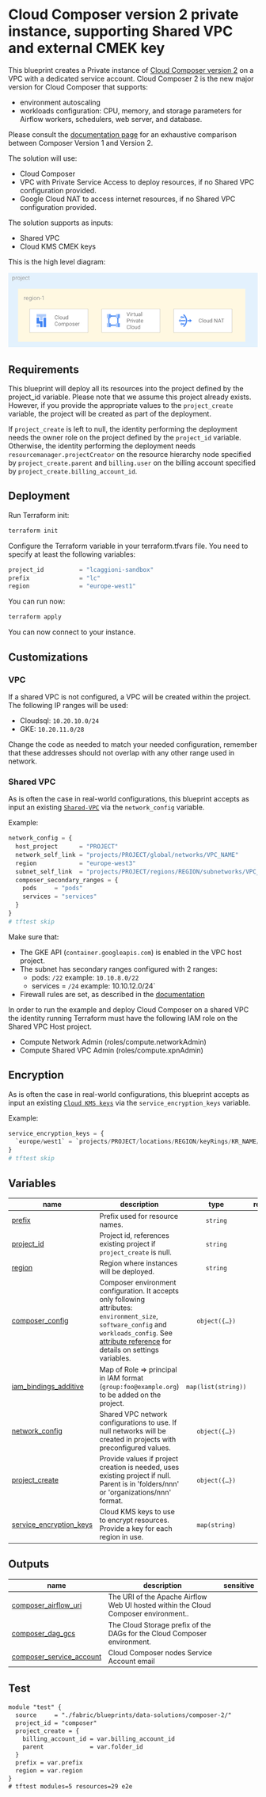 # Cloud Composer version 2 private instance, supporting Shared VPC and external CMEK key

This blueprint creates a Private instance of [Cloud Composer version 2](https://cloud.google.com/composer/docs/composer-2/composer-versioning-overview) on a VPC with a dedicated service account. Cloud Composer 2 is the new major version for Cloud Composer that supports:

- environment autoscaling
- workloads configuration: CPU, memory, and storage parameters for Airflow workers, schedulers, web server, and database.

Please consult the [documentation page](https://cloud.google.com/composer/docs/composer-2/composer-versioning-overview) for an exhaustive comparison between Composer Version 1 and Version 2.

The solution will use:

- Cloud Composer
- VPC with Private Service Access to deploy resources, if no Shared VPC configuration provided.
- Google Cloud NAT to access internet resources, if no Shared VPC configuration provided.

The solution supports as inputs:

- Shared VPC
- Cloud KMS CMEK keys

This is the high level diagram:

![Cloud Composer 2 architecture overview](./diagram.png "Cloud Composer 2 architecture overview")

## Requirements

This blueprint will deploy all its resources into the project defined by the project_id variable. Please note that we assume this project already exists. However, if you provide the appropriate values to the `project_create` variable, the project will be created as part of the deployment.

If `project_create` is left to null, the identity performing the deployment needs the owner role on the project defined by the `project_id` variable. Otherwise, the identity performing the deployment needs `resourcemanager.projectCreator` on the resource hierarchy node specified by `project_create.parent` and `billing.user` on the billing account specified by `project_create.billing_account_id`.

## Deployment

Run Terraform init:

```bash
terraform init
```

Configure the Terraform variable in your terraform.tfvars file. You need to specify at least the following variables:

```tfvars
project_id          = "lcaggioni-sandbox"
prefix              = "lc"
region              = "europe-west1"
```

You can run now:

```bash
terraform apply
```

You can now connect to your instance.

## Customizations

### VPC

If a shared VPC is not configured, a VPC will be created within the project. The following IP ranges will be used:

- Cloudsql: `10.20.10.0/24`
- GKE: `10.20.11.0/28`

Change the code as needed to match your needed configuration, remember that these addresses should not overlap with any other range used in network.

### Shared VPC

As is often the case in real-world configurations, this blueprint accepts as input an existing [`Shared-VPC`](https://cloud.google.com/vpc/docs/shared-vpc) via the `network_config` variable.

Example:

```tfvars
network_config = {
  host_project      = "PROJECT"
  network_self_link = "projects/PROJECT/global/networks/VPC_NAME"
  region            = "europe-west3"
  subnet_self_link  = "projects/PROJECT/regions/REGION/subnetworks/VPC_NAME"
  composer_secondary_ranges = {
    pods     = "pods"
    services = "services"
  }
}
# tftest skip
```

Make sure that:

- The GKE API (`container.googleapis.com`) is enabled in the VPC host project.
- The subnet has secondary ranges configured with 2 ranges:
  - pods: `/22` example: `10.10.8.0/22`
  - services = `/24` example: 10.10.12.0/24`
- Firewall rules are set, as described in the [documentation](https://cloud.google.com/composer/docs/composer-2/configure-private-ip#step_3_configure_firewall_rules)

In order to run the example and deploy Cloud Composer on a shared VPC the identity running Terraform must have the following IAM role on the Shared VPC Host project.

- Compute Network Admin (roles/compute.networkAdmin)
- Compute Shared VPC Admin (roles/compute.xpnAdmin)

## Encryption

As is often the case in real-world configurations, this blueprint accepts as input an existing [`Cloud KMS keys`](https://cloud.google.com/kms/docs/cmek) via the `service_encryption_keys` variable.

Example:

```tfvars
service_encryption_keys = {
  `europe/west1` = `projects/PROJECT/locations/REGION/keyRings/KR_NAME/cryptoKeys/KEY_NAME`
}
# tftest skip
```
<!-- BEGIN TFDOC -->
## Variables

| name | description | type | required | default |
|---|---|:---:|:---:|:---:|
| [prefix](variables.tf#L81) | Prefix used for resource names. | <code>string</code> | ✓ |  |
| [project_id](variables.tf#L99) | Project id, references existing project if `project_create` is null. | <code>string</code> | ✓ |  |
| [region](variables.tf#L104) | Region where instances will be deployed. | <code>string</code> | ✓ |  |
| [composer_config](variables.tf#L17) | Composer environment configuration. It accepts only following attributes: `environment_size`, `software_config` and `workloads_config`. See [attribute reference](https://registry.terraform.io/providers/hashicorp/google/latest/docs/resources/composer_environment#argument-reference---cloud-composer-2) for details on settings variables. | <code title="object&#40;&#123;&#10;  environment_size &#61; optional&#40;string&#41;&#10;  software_config  &#61; optional&#40;any&#41;&#10;  workloads_config &#61; optional&#40;object&#40;&#123;&#10;    scheduler &#61; optional&#40;object&#40;&#123;&#10;      count      &#61; optional&#40;number, 1&#41;&#10;      cpu        &#61; optional&#40;number, 0.5&#41;&#10;      memory_gb  &#61; optional&#40;number, 2&#41;&#10;      storage_gb &#61; optional&#40;number, 1&#41;&#10;    &#125;&#41;, &#123;&#125;&#41;&#10;    triggerer &#61; optional&#40;object&#40;&#123;&#10;      count     &#61; number&#10;      cpu       &#61; number&#10;      memory_gb &#61; number&#10;    &#125;&#41;&#41;&#10;    web_server &#61; optional&#40;object&#40;&#123;&#10;      cpu        &#61; optional&#40;number, 0.5&#41;&#10;      memory_gb  &#61; optional&#40;number, 2&#41;&#10;      storage_gb &#61; optional&#40;number, 1&#41;&#10;    &#125;&#41;, &#123;&#125;&#41;&#10;    worker &#61; optional&#40;object&#40;&#123;&#10;      cpu        &#61; optional&#40;number, 0.5&#41;&#10;      memory_gb  &#61; optional&#40;number, 2&#41;&#10;      min_count  &#61; optional&#40;number, 1&#41;&#10;      max_count  &#61; optional&#40;number, 3&#41;&#10;      storage_gb &#61; optional&#40;number, 1&#41;&#10;    &#125;&#41;, &#123;&#125;&#41;&#10;  &#125;&#41;&#41;&#10;&#125;&#41;">object&#40;&#123;&#8230;&#125;&#41;</code> |  | <code title="&#123;&#10;  environment_size &#61; &#34;ENVIRONMENT_SIZE_SMALL&#34;&#10;  software_config &#61; &#123;&#10;    image_version &#61; &#34;composer-2-airflow-2&#34;&#10;  &#125;&#10;&#125;">&#123;&#8230;&#125;</code> |
| [iam_bindings_additive](variables.tf#L56) | Map of Role => principal in IAM format (`group:foo@example.org`) to be added on the project. | <code>map&#40;list&#40;string&#41;&#41;</code> |  | <code>&#123;&#125;</code> |
| [network_config](variables.tf#L63) | Shared VPC network configurations to use. If null networks will be created in projects with preconfigured values. | <code title="object&#40;&#123;&#10;  host_project      &#61; string&#10;  network_self_link &#61; string&#10;  subnet_self_link  &#61; string&#10;  composer_ip_ranges &#61; object&#40;&#123;&#10;    cloudsql   &#61; string&#10;    gke_master &#61; string&#10;  &#125;&#41;&#10;  composer_secondary_ranges &#61; object&#40;&#123;&#10;    pods     &#61; string&#10;    services &#61; string&#10;  &#125;&#41;&#10;&#125;&#41;">object&#40;&#123;&#8230;&#125;&#41;</code> |  | <code>null</code> |
| [project_create](variables.tf#L90) | Provide values if project creation is needed, uses existing project if null. Parent is in 'folders/nnn' or 'organizations/nnn' format. | <code title="object&#40;&#123;&#10;  billing_account_id &#61; string&#10;  parent             &#61; string&#10;&#125;&#41;">object&#40;&#123;&#8230;&#125;&#41;</code> |  | <code>null</code> |
| [service_encryption_keys](variables.tf#L109) | Cloud KMS keys to use to encrypt resources. Provide a key for each region in use. | <code>map&#40;string&#41;</code> |  | <code>null</code> |

## Outputs

| name | description | sensitive |
|---|---|:---:|
| [composer_airflow_uri](outputs.tf#L17) | The URI of the Apache Airflow Web UI hosted within the Cloud Composer environment.. |  |
| [composer_dag_gcs](outputs.tf#L22) | The Cloud Storage prefix of the DAGs for the Cloud Composer environment. |  |
| [composer_service_account](outputs.tf#L27) |  Cloud Composer nodes Service Account email |  |
<!-- END TFDOC -->
## Test

```hcl
module "test" {
  source     = "./fabric/blueprints/data-solutions/composer-2/"
  project_id = "composer"
  project_create = {
    billing_account_id = var.billing_account_id
    parent             = var.folder_id
  }
  prefix = var.prefix
  region = var.region
}
# tftest modules=5 resources=29 e2e
```
